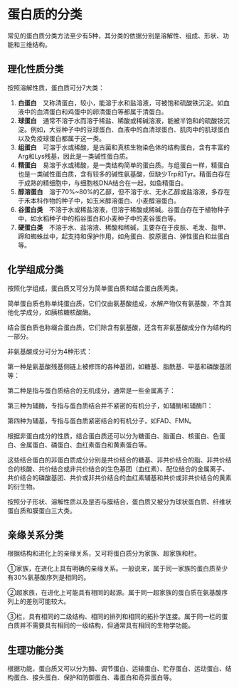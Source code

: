 # 蛋白质的分类

常见的蛋白质分类方法至少有5种，其分类的依据分别是溶解性、组成、形状、功能和三维结构。

## 理化性质分类

按照溶解性质，蛋白质可分7大类：

1. **白蛋白**　又称清蛋白，较小，能溶于水和盐溶液，可被饱和硫酸铁沉淀。如血液中的血清蛋白和鸡蛋中的卵清蛋白等都属于清蛋白。
2. **球蛋白**　通常不溶于水而溶于稀盐、稀酸或稀碱溶液，能被半饱和的硫酸铵沉淀。例如，大豆种子中的豆球蛋白、血液中的血清球蛋白、肌肉中的肌球蛋白以及免疫球蛋白都属于这一类。
3. **组蛋白**　可溶于水或稀酸，是古菌和真核生物染色体的结构蛋白，含有丰富的Arg和Lys残基，因此是一类碱性蛋白质。
4. **精蛋白**　易溶于水或稀酸，是一类结构简单的蛋白质。与组蛋白一样，精蛋白也是一类碱性蛋白质，含有较多的碱性氨基酸，但缺少Trp和Tyr。精蛋白存在于成熟的精细胞中，与细胞核DNA结合在一起，如鱼精蛋白。
5. **醇溶蛋白**　溶于70%~80%的乙醇，但不溶于水、无水乙醇或盐溶液，多存在于禾本科作物的种子中，如玉米醇溶蛋白、小麦醇溶蛋白。
6. **谷蛋白类**　不溶于水或稀盐溶液，但溶于稀酸或稀碱。谷蛋白存在于植物种子中，如水稻种子中的稻谷蛋白和小麦种子中的麦谷蛋白等。
7. **硬蛋白类**　不溶于水、盐溶液、稀酸和稀碱，主要存在于皮肤、毛发、指甲、蹄和蜘蛛丝中，起支持和保护作用，如角蛋白、胶原蛋白、弹性蛋白和丝蛋白等。

## 化学组成分类

按照化学组成，蛋白质又可分为简单蛋白质和结合蛋白质两类。

简单蛋白质也称单纯蛋白质，它们仅由氨基酸组成，水解产物仅有氨基酸，不含其他化学成分，如胰核糖核酸酶。

结合蛋白质也称缀合蛋白质，它们除含有氨基酸，还含有非氨基酸成分作为结构的一部分。

非氨基酸成分可分为4种形式：

第一种是氨基酸残基侧链上被修饰的各种基团，如糖基、脂酰基、甲基和磷酸基团等：

第二种是指与蛋白质结合的无机成分，通常是一些金属离子：

第三种为辅酶，专指与蛋白质结合并不紧密的有机分子，如辅酶I和辅酶Π：

第四种为辅基，专指与蛋白质紧密结合的有机分子，如FAD、FMN。

根据非蛋白成分的性质，结合蛋白质还可以分为糖蛋白、脂蛋白、核蛋白、色蛋白、金属蛋白、磷蛋白、血红素蛋白和黄素蛋白等。

这些结合蛋白的非蛋白质成分分别是共价结合的糖基、非共价结合的脂、非共价结合的核酸、共价结合或非共价结合的生色基团（血红素）、配位结合的金属离子、共价结合的磷酸基团、共价或非共价结合的血红素辅基和共价或非共价结合的黄素的衍生物。

按照分子形状、溶解性质以及是否与膜结合，蛋白质又被分为球状蛋白质、纤维状蛋白质和膜蛋白三大类。

## 亲缘关系分类

根据结构和进化上的亲缘关系，又可将蛋白质分为家族、超家族和栏。

①家族，在进化上具有明确的亲缘关系。一般说来，属于同一家族的蛋白质至少有30%氨基酸序列是相同的。

②超家族，在进化上可能具有相同的起源。属于同一超家族的蛋白质在氨基酸序列上的差别可能较大。

③栏，具有相同的二级结构、相同的排列和相同的拓扑学连接。属于同一栏的蛋白质并不需要具有相同的一级结构，但通常具有相同的生物学功能。

## 生理功能分类

根据功能，蛋白质又可以分为酶、调节蛋白、运输蛋白、贮存蛋白、运动蛋白、结构蛋白、接头蛋白、保护和防御蛋白、毒蛋白和奇异蛋白等。
